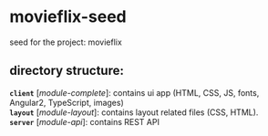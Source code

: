 # movieflix-seed
seed for the project: movieflix

## directory structure:

**`client`** [*module-complete*]: contains ui app (HTML, CSS, JS, fonts, Angular2, TypeScript, images)   
**`layout`** [*module-layout*]: contains layout related files (CSS, HTML).     
**`server`** [*module-api*]: contains REST API
